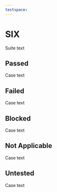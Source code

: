 ```yaml
---
testspace:
---
```

# SIX
Suite text
## Passed
Case text
## Failed
Case text
## Blocked
Case text
## Not Applicable
Case text
## Untested
Case text

